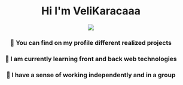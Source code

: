 
<h1 align="center">Hi I'm VeliKaracaaa</h1>

<!-- Intro -->

<p style="margin: 15px;" align="center">
    <img src="https://readme-typing-svg.herokuapp.com?duration=2000&color=EBD41B&center=true&vCenter=true&lines=developer+fullstack;coffee+addict;workflow">
      <h3 align="center"> 🔭 You can find on my profile different realized projects</h3>
      <h3 align="center"> 🌱 I am currently learning front and back web technologies</h3>
      <h3 align="center"> 👯 I have a sense of working independently and in a group</h3>
</p>

